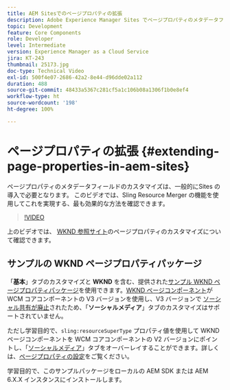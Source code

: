 ```yaml
---
title: AEM Sitesでのページプロパティの拡張
description: Adobe Experience Manager Sites でページプロパティのメタデータフィールドを拡張する方法を説明します。 このビデオでは、Sling Resource Merger の機能を使用してこれを実現する、最も効果的な方法を確認できます。
topic: Development
feature: Core Components
role: Developer
level: Intermediate
version: Experience Manager as a Cloud Service
jira: KT-243
thumbnail: 25173.jpg
doc-type: Technical Video
exl-id: 500f4e07-2686-42a2-8e44-d96dde02a112
duration: 488
source-git-commit: 48433a5367c281cf5a1c106b08a1306f1b0e8ef4
workflow-type: ht
source-wordcount: '198'
ht-degree: 100%

---
```


# ページプロパティの拡張 {#extending-page-properties-in-aem-sites}

ページプロパティのメタデータフィールドのカスタマイズは、一般的にSites の導入で必要となります。 このビデオでは、Sling Resource Merger の機能を使用してこれを実現する、最も効果的な方法を確認できます。

>[!VIDEO](https://video.tv.adobe.com/v/3410344?quality=12&learn=on&captions=jpn)

上のビデオでは、 [WKND 参照サイト](https://github.com/adobe/aem-guides-wknd)のページプロパティのカスタマイズについて確認できます。

## サンプルの WKND ページプロパティパッケージ

「**基本**」タブのカスタマイズと **WKND** を含む、提供された[サンプル WKND ページプロパティパッケージ](./assets/WKND-PageProperties-Example-Dialog-1.0.zip)を使用できます。[WKND ページコンポーネント](https://github.com/adobe/aem-guides-wknd/blob/main/ui.apps/src/main/content/jcr_root/apps/wknd/components/page/.content.xml#L5)が WCM コアコンポーネントの V3 バージョンを使用し、V3 バージョンで [ソーシャル共有が廃止](https://github.com/adobe/aem-core-wcm-components/pull/1930)されたため、「**ソーシャルメディア**」タブのカスタマイズはサポートされていません。

ただし学習目的で、`sling:resourceSuperType` プロパティ値を使用して WKND ページコンポーネントを WCM コアコンポーネントの V2 バージョンにポイントし、「[ソーシャルメディア](https://github.com/adobe/aem-core-wcm-components/blob/main/content/src/content/jcr_root/apps/core/wcm/components/page/v2/page/_cq_dialog/.content.xml#L95)」タブをオーバーレイすることができます。詳しくは、[ページプロパティの設定](https://experienceleague.adobe.com/docs/experience-manager-65/developing/extending-aem/page-properties-views.html?lang=ja#configuring-your-page-properties)をご覧ください。

学習目的で、このサンプルパッケージをローカルの AEM SDK または AEM 6.X.X インスタンスにインストールします。
